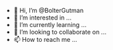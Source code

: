 - 👋 Hi, I’m @BolterGutman
- 👀 I’m interested in ...
- 🌱 I’m currently learning ...
- 💞️ I’m looking to collaborate on ...
- 📫 How to reach me ...

<!---
BolterGutman/BolterGutman is a ✨ special ✨ repository because its `README.md` (this file) appears on your GitHub profile.
You can click the Preview link to take a look at your changes.
--->
